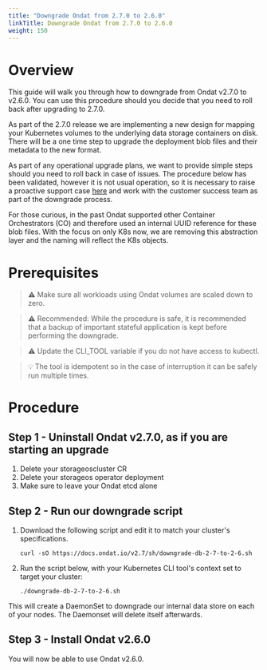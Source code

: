 ```yaml
---
title: "Downgrade Ondat from 2.7.0 to 2.6.0"
linkTitle: Downgrade Ondat from 2.7.0 to 2.6.0
weight: 150
---
```


# Overview

This guide will walk you through how to downgrade from Ondat v2.7.0 to v2.6.0. You can use this procedure should you decide that you need to roll back after upgrading to 2.7.0.

As part of the 2.7.0 release we are implementing a new design for mapping your Kubernetes volumes to the underlying data storage containers on disk. There will be a one time step to upgrade the deployment blob files and their metadata to the new format.

As part of any operational upgrade plans, we want to provide simple steps should you need to roll back in case of issues. The procedure below has been validated, however it is not usual operation, so it is necessary to raise a proactive support case [here](/docs/support/) and work with the customer success team as part of the downgrade process.

For those curious, in the past Ondat supported other Container Orchestrators (CO) and therefore used an internal UUID reference for these blob files. With the focus on only K8s now, we are removing this abstraction layer and the naming will reflect the K8s objects.

# Prerequisites

> ⚠️ Make sure all workloads using Ondat volumes are scaled down to zero.

> ⚠️ Recommended: While the procedure is safe, it is recommended that a backup of important stateful application is kept before performing the downgrade.

> ⚠️ Update the CLI_TOOL variable if you do not have access to kubectl.

> 💡 The tool is idempotent so in the case of interruption it can be safely run multiple times.

# Procedure

## Step 1 - Uninstall Ondat v2.7.0, as if you are starting an upgrade

1. Delete your storageoscluster CR
1. Delete your storageos operator deployment
1. Make sure to leave your Ondat etcd alone

## Step 2 - Run our downgrade script

1. Download the following script and edit it to match your cluster's specifications.

    ```
    curl -sO https://docs.ondat.io/v2.7/sh/downgrade-db-2-7-to-2-6.sh
    ```

1. Run the script below, with your Kubernetes CLI tool's context set to target your cluster:

    ```
    ./downgrade-db-2-7-to-2-6.sh
    ```

This will create a DaemonSet to downgrade our internal data store on each of your nodes. The Daemonset will delete itself afterwards.

## Step 3 - Install Ondat v2.6.0

You will now be able to use Ondat v2.6.0.
